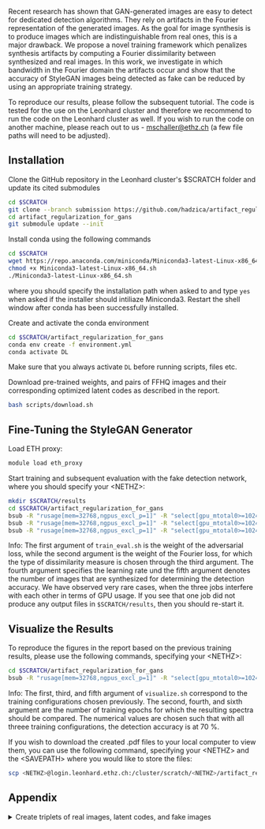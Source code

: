 Recent research has shown that GAN-generated images are easy to detect for dedicated detection algorithms. They rely on artifacts in the Fourier representation of   the generated images. As the goal for image synthesis is to produce images which are indistinguishable from real ones, this is a major drawback. We propose a novel training framework which penalizes synthesis artifacts by computing a Fourier dissimilarity between synthesized and real images. In this work, we investigate in which bandwidth in the Fourier domain the artifacts occur and show that the accuracy of StyleGAN images being detected as fake can be reduced by using an appropriate training strategy.

To reproduce our results, please follow the subsequent tutorial. The code is tested for the use on the Leonhard cluster and therefore we recommend to run the code on the Leonhard cluster as well. If you wish to run the code on another machine, please reach out to us - mschaller@ethz.ch (a few file paths will need to be adjusted).

## Installation

Clone the GitHub repository in the Leonhard cluster's $SCRATCH folder and update its cited submodules
```bash
cd $SCRATCH
git clone --branch submission https://github.com/hadzica/artifact_regularization_for_gans.git
cd artifact_regularization_for_gans
git submodule update --init
```

Install conda using the following commands
```bash
cd $SCRATCH
wget https://repo.anaconda.com/miniconda/Miniconda3-latest-Linux-x86_64.sh
chmod +x Miniconda3-latest-Linux-x86_64.sh
./Miniconda3-latest-Linux-x86_64.sh
```
where you should specify the installation path when asked to and type `yes` when asked if the installer should intiliaze Miniconda3. Restart the shell window after conda has been successfully installed.

Create and activate the conda environment
```bash
cd $SCRATCH/artifact_regularization_for_gans
conda env create -f environment.yml
conda activate DL
```
Make sure that you always activate `DL` before running scripts, files etc.

Download pre-trained weights, and pairs of FFHQ images and their corresponding optimized latent codes as described in the report.
```bash
bash scripts/download.sh
```


## Fine-Tuning the StyleGAN Generator

Load ETH proxy:
```bash
module load eth_proxy
```

Start training and subsequent evaluation with the fake detection network, where you should specify your \<NETHZ\>:
```bash
mkdir $SCRATCH/results
cd $SCRATCH/artifact_regularization_for_gans
bsub -R "rusage[mem=32768,ngpus_excl_p=1]" -R "select[gpu_mtotal0>=10240]" -W 24:00 scripts/train_eval.sh 0 1e3 cos 1e-4 10000 <NETHZ>
bsub -R "rusage[mem=32768,ngpus_excl_p=1]" -R "select[gpu_mtotal0>=10240]" -W 24:00 scripts/train_eval.sh 1 1e3 cos 1e-5 10000 <NETHZ>
bsub -R "rusage[mem=32768,ngpus_excl_p=1]" -R "select[gpu_mtotal0>=10240]" -W 24:00 scripts/train_eval.sh 1 0 cos 1e-6 10000 <NETHZ>
```
Info: The first argument of `train_eval.sh` is the weight of the adversarial loss, while the second argument is the weight of the Fourier loss, for which the type of dissimilarity measure is chosen through the third argument. The fourth argument specifies the learning rate und the fifth argument denotes the number of images that are synthesized for determining the detection accuracy. We have observed very rare cases, when the three jobs interfere with each other in terms of GPU usage. If you see that one job did not produce any output files in `$SCRATCH/results`, then you should re-start it.

## Visualize the Results

To reproduce the figures in the report based on the previous training results, please use the following commands, specifying your \<NETHZ\>:

```bash
cd $SCRATCH/artifact_regularization_for_gans
bsub -R "rusage[mem=32768,ngpus_excl_p=1]" -R "select[gpu_mtotal0>=10240]" -W 1:00 scripts/visualize.sh 0_1e3_cos_1e-4 17 1_1e3_cos_1e-5 10 1_0_cos_1e-6 5 <NETHZ>
```
Info: The first, third, and fifth argument of `visualize.sh` correspond to the training configurations chosen previously. The second, fourth, and sixth argument are the number of training epochs for which the resulting spectra should be compared. The numerical values are chosen such that with all threee training configurations, the detection accuracy is at 70 %.

If you wish to download the created .pdf files to your local computer to view them, you can use the following command, specifying your \<NETHZ\> and the \<SAVEPATH\> where you would like to store the files:

```bash
scp <NETHZ>@login.leonhard.ethz.ch:/cluster/scratch/<NETHZ>/artifact_regularization_for_gans/visualization/*.pdf <SAVEPATH>
```

## Appendix

<details><summary>Create triplets of real images, latent codes, and fake images</summary>
<p>

As described in the report, we compute the optimized latent codes of the in-domain GAN inversion prior to the actual fine-tuning of the StyleGAN generator. The following steps can be followed to reproduce the results that have been downloaded already in the previous steps. All **Installation** steps should be finished beforehand.

Download FFHQ data:
```bash
cd $SCRATCH/artifact_regularization_for_gans
bash scripts/download_FFHQ.sh
```

Utilize in-domain GAN inversion to optimize latent codes for real FFHQ images and pass those through the StyleGAN generator to retrieve associated "fake" images.
```bash
bsub -R "rusage[mem=32768,ngpus_excl_p=1]" -W 120:00 < scripts/realZfake.sh
```

Info: the results will be saved into `data/reproduced`

</p>
</details>
